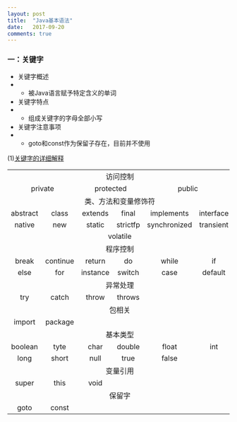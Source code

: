 ```yaml
---
layout: post
title:  "Java基本语法"
date:   2017-09-20
comments: true
---
```


### 一：关键字
* 关键字概述
* * 被Java语言赋予特定含义的单词
* 关键字特点
* * 组成关键字的字母全部小写
* 关键字注意事项
* * goto和const作为保留子存在，目前并不使用

<table>
  <tr>
  <td colspan="6" align="center">访问控制</td>
  </tr>
  <tr>
    <td colspan="2"  align="center">private</td>
    <td colspan="2"  align="center">protected</td>
    <td colspan="2"  align="center">public</td>
  </tr>
  <tr >
  <td colspan="6" align="center">类、方法和变量修饰符</td>
  </tr>
  <tr>
    <td  align="center">abstract</td>
    <td  align="center">class</td>
    <td  align="center">extends</td>
    <td  align="center">final</td>
    <td  align="center">implements</td>
    <td  align="center">interface</td>
  </tr>
  <tr>
    <td  align="center">native</td>
    <td  align="center">new</td>
    <td  align="center">static</td>
    <td  align="center">strictfp</td>
    <td  align="center">synchronized</td>
    <td  align="center">transient</td>
  </tr>
  <tr align="center">
    <td colspan="6">volatile</td>
  </tr>
  <tr>
    <td  align="center" colspan="6">程序控制</td>
  </tr>
  <tr>
    <td align="center">break</td>
    <td align="center">continue</td>
    <td align="center">return</td>
    <td align="center">do</td>
    <td align="center">while</td>
    <td align="center">if</td>
  </tr>
  <tr>
    <td align="center">else</td>
    <td align="center">for</td>
    <td align="center">instance</td>
    <td align="center">switch</td>
    <td align="center">case</td>
    <td align="center">default</td>
  </tr>
  <tr>
    <td  align="center" colspan="6">异常处理</td>
  </tr>
  <tr>
    <td align="center">try</td>
    <td align="center">catch</td>
    <td align="center">throw</td>
    <td align="center">throws</td>
    <td align="center"></td>
    <td align="center"></td>
  </tr>
  <tr>
    <td  align="center" colspan="6">包相关</td>
  </tr>
  <tr>
    <td align="center">import</td>
    <td align="center">package</td>
    <td align="center"></td>
    <td align="center"></td>
    <td align="center"></td>
    <td align="center"></td>
  </tr>
  <tr>
    <td  align="center" colspan="6">基本类型</td>
  </tr>
  <tr>
    <td align="center">boolean</td>
    <td align="center">tyte</td>
    <td align="center">char</td>
    <td align="center">double</td>
    <td align="center">float</td>
    <td align="center">int</td>
  </tr>
  <tr>
    <td align="center">long</td>
    <td align="center">short</td>
    <td align="center">null</td>
    <td align="center">true</td>
    <td align="center">false</td>
    <td align="center"></td>
  </tr>
  <tr>
    <td  align="center" colspan="6">变量引用</td>
  </tr>
  <tr>
    <td align="center">super</td>
    <td align="center">this</td>
    <td align="center">void</td>
    <td align="center"></td>
    <td align="center"></td>
    <td align="center"></td>
  </tr>
  <tr>
    <td  align="center" colspan="6">保留字</td>
  </tr>
  <tr>
    <td align="center">goto</td>
    <td align="center">const</td>
    <td align="center"></td>
    <td align="center"></td>
    <td align="center"></td>
    <td align="center"></td>
  </tr>
</tbale>

(1)[关键字的详细解释](http://www.cnblogs.com/AloneZ/p/java1.html)
